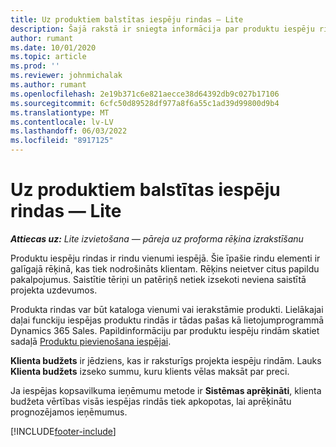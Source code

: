 ```yaml
---
title: Uz produktiem balstītas iespēju rindas — Lite
description: Šajā rakstā ir sniegta informācija par produktu iespēju rindu vienumiem risinājumā Project Operations.
author: rumant
ms.date: 10/01/2020
ms.topic: article
ms.prod: ''
ms.reviewer: johnmichalak
ms.author: rumant
ms.openlocfilehash: 2e19b371c6e821aecce38d64392db9c027b17106
ms.sourcegitcommit: 6cfc50d89528df977a8f6a55c1ad39d99800d9b4
ms.translationtype: MT
ms.contentlocale: lv-LV
ms.lasthandoff: 06/03/2022
ms.locfileid: "8917125"
---
```

# <a name="product-based-opportunity-lines---lite"></a>Uz produktiem balstītas iespēju rindas — Lite

_**Attiecas uz:** Lite izvietošana — pāreja uz proforma rēķina izrakstīšanu_

Produktu iespēju rindas ir rindu vienumi iespējā. Šie īpašie rindu elementi ir galīgajā rēķinā, kas tiek nodrošināts klientam. Rēķins neietver citus papildu pakalpojumus. Saistītie tēriņi un patēriņš netiek izsekoti neviena saistītā projekta uzdevumos.

Produkta rindas var būt kataloga vienumi vai ierakstāmie produkti. Lielākajai daļai funckiju iespējas produktu rindās ir tādas pašas kā lietojumprogrammā Dynamics 365 Sales. Papildinformāciju par produktu iespēju rindām skatiet sadaļā [Produktu pievienošana iespējai](/dynamics365/sales-enterprise/add-products-opportunity).

**Klienta budžets** ir jēdziens, kas ir raksturīgs projekta iespēju rindām. Lauks **Klienta budžets** izseko summu, kuru klients vēlas maksāt par preci.

Ja iespējas kopsavilkuma ieņēmumu metode ir **Sistēmas aprēķināti**, klienta budžeta vērtības visās iespējas rindās tiek apkopotas, lai aprēķinātu prognozējamos ieņēmumus. 



[!INCLUDE[footer-include](../../includes/footer-banner.md)]